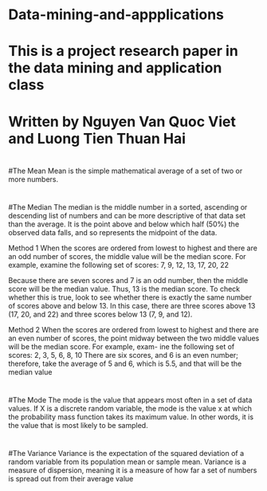 # Data-mining-and-appplications
# This is a project research paper in the data mining and application class
# Written by Nguyen Van Quoc Viet and Luong Tien Thuan Hai

#
#
#The Mean
Mean is the simple mathematical average of a set of two or more numbers.

#
#
#The Median
  The median is the middle number in a sorted, ascending or descending list of numbers and can be more 
descriptive of that data set than the average. It is the point above and below which half (50%) the observed data falls, 
and so represents the midpoint of the data.

Method 1
  When the scores are ordered from lowest to highest and there are an odd number of scores, the
middle value will be the median score. For example, examine the following set of scores:
  7, 9, 12, 13, 17, 20, 22

  Because there are seven scores and 7 is an odd number, then the middle score will be the
median value. Thus, 13 is the median score. To check whether this is true, look to see whether
there is exactly the same number of scores above and below 13. In this case, there are three
scores above 13 (17, 20, and 22) and three scores below 13 (7, 9, and 12).

Method 2
  When the scores are ordered from lowest to highest and there are an even number of scores,
the point midway between the two middle values will be the median score. For example, exam-
ine the following set of scores:
  2, 3, 5, 6, 8, 10
  There are six scores, and 6 is an even number; therefore, take the average of 5 and 6, which
is 5.5, and that will be the median value

#
#
#The Mode
  The mode is the value that appears most often in a set of data values. If X is a discrete random variable, 
 the mode is the value x at which the probability mass function takes its maximum value. In other words, 
 it is the value that is most likely to be sampled.
 
#
#
#The Variance
  Variance is the expectation of the squared deviation of a random variable from its population mean or sample mean.
 Variance is a measure of dispersion, meaning it is a measure of how far a set of numbers is spread out from their average value
 


